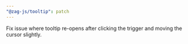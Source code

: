 ```yaml
---
"@zag-js/tooltip": patch
---
```


Fix issue where tooltip re-opens after clicking the trigger and moving the cursor slightly.
